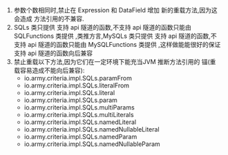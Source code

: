 1. 参数个数相同时,禁止在 Expression 和 DataField 增加 新的重载方法,因为这会造成 方法引用的不兼容.
2. SQLs 类只提供 支持 api 隧道的函数,不支持 api 隧道的函数只能由 SQLFunctions 类提供
   ,类推方言,MySQLs 类只提供 支持 api 隧道的函数,不支持 api 隧道的函数只能由 MySQLFunctions 类提供
   ,这样做能能很好的保证支持 api 隧道的函数向后兼容
3. 禁止重载以下方法,因为它们在一定环境下能充当JVM 推断方法引用的 锚(重载容易造成不能向后兼容):
   * io.army.criteria.impl.SQLs.paramFrom
   * io.army.criteria.impl.SQLs.literalFrom
   * io.army.criteria.impl.SQLs.literal
   * io.army.criteria.impl.SQLs.param
   * io.army.criteria.impl.SQLs.multiParams
   * io.army.criteria.impl.SQLs.multiLiterals
   * io.army.criteria.impl.SQLs.namedLiteral
   * io.army.criteria.impl.SQLs.namedNullableLiteral
   * io.army.criteria.impl.SQLs.namedParam
   * io.army.criteria.impl.SQLs.namedNullableParam
   

